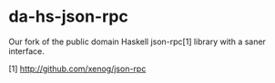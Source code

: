 da-hs-json-rpc
==============

Our fork of the public domain Haskell json-rpc[1] library
with a saner interface.

[1] http://github.com/xenog/json-rpc

